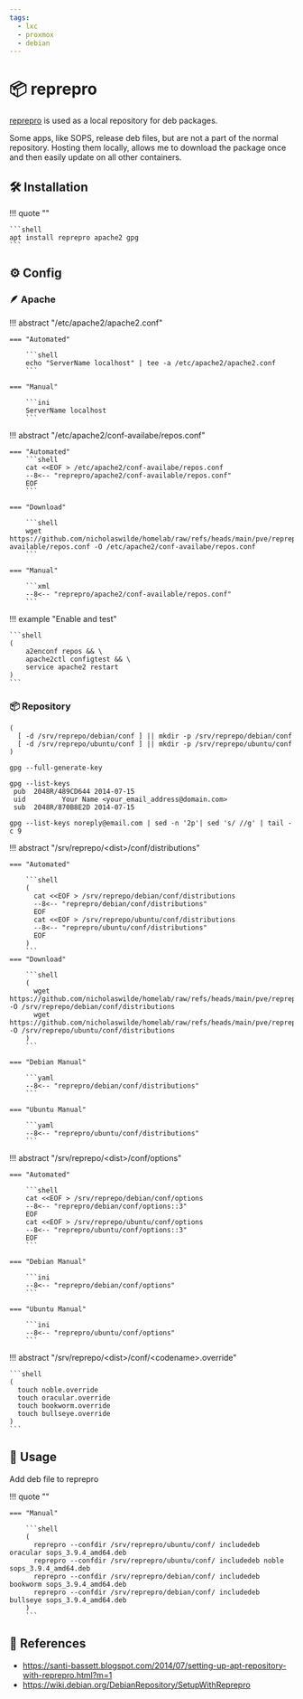 ```yaml
---
tags:
  - lxc
  - proxmox
  - debian
---
```

# :package: reprepro

[reprepro][1] is used as a local repository for deb packages.

Some apps, like SOPS, release deb files, but are not a part of the normal repository. Hosting them locally, allows me to download the package once and then easily update on all other containers.

## :hammer_and_wrench: Installation

!!! quote ""

    ```shell
    apt install reprepro apache2 gpg
    ```

## :gear: Config

### :feather: Apache

!!! abstract "/etc/apache2/apache2.conf"

    === "Automated"

        ```shell
        echo "ServerName localhost" | tee -a /etc/apache2/apache2.conf
        ```

    === "Manual"

        ```ini
        ServerName localhost
        ```

!!! abstract "/etc/apache2/conf-availabe/repos.conf"

    === "Automated"
        ```shell
        cat <<EOF > /etc/apache2/conf-availabe/repos.conf 
        --8<-- "reprepro/apache2/conf-available/repos.conf"
        EOF
        ```

    === "Download"

        ```shell
        wget https://github.com/nicholaswilde/homelab/raw/refs/heads/main/pve/reprepro/apache2/conf-available/repos.conf -O /etc/apache2/conf-availabe/repos.conf
        ```

    === "Manual"
    
        ```xml
        --8<-- "reprepro/apache2/conf-available/repos.conf"
        ```

!!! example "Enable and test"

    ```shell
    (
        a2enconf repos && \
        apache2ctl configtest && \
        service apache2 restart
    )
    ```

### :package: Repository

```shell title="Make directories"
(
  [ -d /srv/reprepo/debian/conf ] || mkdir -p /srv/reprepo/debian/conf
  [ -d /srv/reprepo/ubuntu/conf ] || mkdir -p /srv/reprepo/ubuntu/conf
)
```

```shell title="Generate new gpg keys"
gpg --full-generate-key
```

```shell
gpg --list-keys  
 pub  2048R/489CD644 2014-07-15  
 uid         Your Name <your_email_address@domain.com>  
 sub  2048R/870B8E2D 2014-07-15
```

```shell title="Get short fingerprint"
gpg --list-keys noreply@email.com | sed -n '2p'| sed 's/ //g' | tail -c 9
```

!!! abstract "/srv/reprepo/&lt;dist&gt;/conf/distributions"

    === "Automated"

        ```shell
        (
          cat <<EOF > /srv/reprepo/debian/conf/distributions
          --8<-- "reprepro/debian/conf/distributions"
          EOF
          cat <<EOF > /srv/reprepo/ubuntu/conf/distributions
          --8<-- "reprepro/ubuntu/conf/distributions"
          EOF
        )
        ```
    === "Download"

        ```shell
        (
          wget https://github.com/nicholaswilde/homelab/raw/refs/heads/main/pve/reprepro/debian/conf/distributions -O /srv/reprepo/debian/conf/distributions
          wget https://github.com/nicholaswilde/homelab/raw/refs/heads/main/pve/reprepro/ubuntu/conf/distributions -O /srv/reprepo/ubuntu/conf/distributions
        )
        ```

    === "Debian Manual"

        ```yaml
        --8<-- "reprepro/debian/conf/distributions"
        ```

    === "Ubuntu Manual"

        ```yaml
        --8<-- "reprepro/ubuntu/conf/distributions"
        ```

!!! abstract "/srv/reprepo/&lt;dist&gt;/conf/options"

    === "Automated"

        ```shell
        cat <<EOF > /srv/reprepo/debian/conf/options
        --8<-- "reprepro/debian/conf/options::3"
        EOF
        cat <<EOF > /srv/reprepo/ubuntu/conf/options
        --8<-- "reprepro/ubuntu/conf/options::3"
        EOF
        ```

    === "Debian Manual"

        ```ini
        --8<-- "reprepro/debian/conf/options"
        ```

    === "Ubuntu Manual"

        ```ini
        --8<-- "reprepro/ubuntu/conf/options"
        ```

!!! abstract "/srv/reprepo/&lt;dist&gt;/conf/&lt;codename&gt;.override"

    ```shell
    (
      touch noble.override
      touch oracular.override
      touch bookworm.override
      touch bullseye.override
    )
    ```

## :pencil: Usage

Add deb file to reprepro

!!! quote ""

    === "Manual"

        ```shell
        (
          reprepro --confdir /srv/reprepro/ubuntu/conf/ includedeb oracular sops_3.9.4_amd64.deb
          reprepro --confdir /srv/reprepro/ubuntu/conf/ includedeb noble sops_3.9.4_amd64.deb
          reprepro --confdir /srv/reprepro/debian/conf/ includedeb bookworm sops_3.9.4_amd64.deb
          reprepro --confdir /srv/reprepro/debian/conf/ includedeb bullseye sops_3.9.4_amd64.deb
        )
        ```


## :link: References

  - <https://santi-bassett.blogspot.com/2014/07/setting-up-apt-repository-with-reprepro.html?m=1>
  - <https://wiki.debian.org/DebianRepository/SetupWithReprepro>
  
[1]: <https://santi-bassett.blogspot.com/2014/07/setting-up-apt-repository-with-reprepro.html?m=1>
